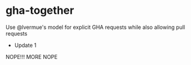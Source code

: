 # gha-together

Use @lvermue's model for explicit GHA requests while also allowing pull requests

- Update 1


NOPE!!!
MORE NOPE
